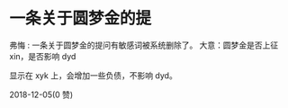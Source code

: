 # 一条关于圆梦金的提

弗悔 : 一条关于圆梦金的提问有敏感词被系统删除了。 大意：圆梦金是否上征 xin，是否影响 dyd

显示在 xyk 上，会增加一些负债，不影响 dyd。

2018-12-05(0 赞)